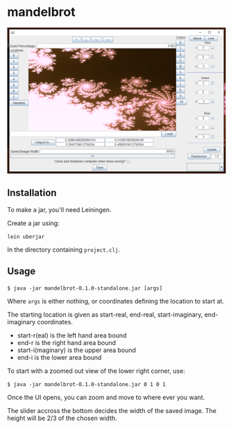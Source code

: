 # mandelbrot

![Sample](https://github.com/carcigenicate/mandelbrot/blob/master/mandelSample.png?raw=true)

## Installation

To make a jar, you'll need Leiningen.

Create a jar using:

    lein uberjar

In the directory containing `project.clj`.

## Usage

    $ java -jar mandelbrot-0.1.0-standalone.jar [args]

Where `args` is either nothing, or coordinates defining the location to start at.

The starting location is given as start-real, end-real, start-imaginary, end-imaginary coordinates.
 - start-r(eal) is the left hand area bound
 - end-r is the right hand area bound
 - start-i(maginary) is the upper area bound
 - end-i is the lower area bound

 To start with a zoomed out view of the lower right corner, use:

    $ java -jar mandelbrot-0.1.0-standalone.jar 0 1 0 1

Once the UI opens, you can zoom and move to where ever you want.

The slider accross the bottom decides the width of the saved image. The height will be 2/3 of the chosen width.
